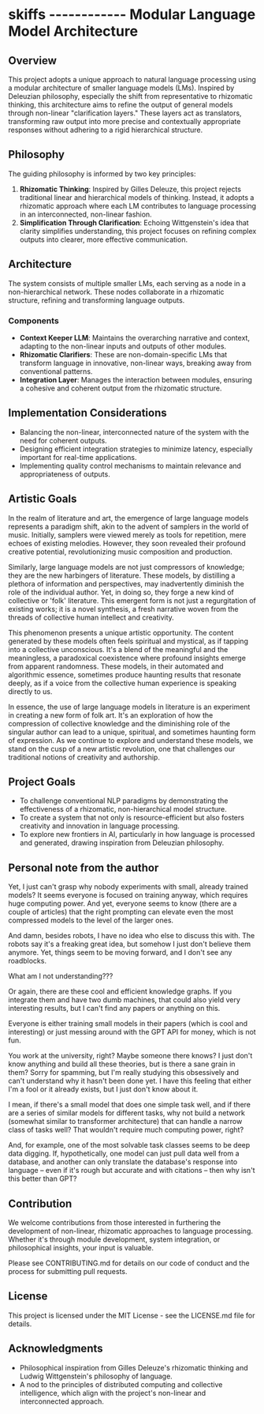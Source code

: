 # skiffs ------------ Modular Language Model Architecture

## Overview
This project adopts a unique approach to natural language processing using a modular architecture of smaller language models (LMs). Inspired by Deleuzian philosophy, especially the shift from representative to rhizomatic thinking, this architecture aims to refine the output of general models through non-linear "clarification layers." These layers act as translators, transforming raw output into more precise and contextually appropriate responses without adhering to a rigid hierarchical structure.

## Philosophy
The guiding philosophy is informed by two key principles:
1. **Rhizomatic Thinking**: Inspired by Gilles Deleuze, this project rejects traditional linear and hierarchical models of thinking. Instead, it adopts a rhizomatic approach where each LM contributes to language processing in an interconnected, non-linear fashion.
2. **Simplification Through Clarification**: Echoing Wittgenstein's idea that clarity simplifies understanding, this project focuses on refining complex outputs into clearer, more effective communication.

## Architecture
The system consists of multiple smaller LMs, each serving as a node in a non-hierarchical network. These nodes collaborate in a rhizomatic structure, refining and transforming language outputs.
### Components
- **Context Keeper LLM**: Maintains the overarching narrative and context, adapting to the non-linear inputs and outputs of other modules.
- **Rhizomatic Clarifiers**: These are non-domain-specific LMs that transform language in innovative, non-linear ways, breaking away from conventional patterns.
- **Integration Layer**: Manages the interaction between modules, ensuring a cohesive and coherent output from the rhizomatic structure.

## Implementation Considerations
- Balancing the non-linear, interconnected nature of the system with the need for coherent outputs.
- Designing efficient integration strategies to minimize latency, especially important for real-time applications.
- Implementing quality control mechanisms to maintain relevance and appropriateness of outputs.

## Artistic Goals

In the realm of literature and art, the emergence of large language models represents a paradigm shift, akin to the advent of samplers in the world of music. Initially, samplers were viewed merely as tools for repetition, mere echoes of existing melodies. However, they soon revealed their profound creative potential, revolutionizing music composition and production.

Similarly, large language models are not just compressors of knowledge; they are the new harbingers of literature. These models, by distilling a plethora of information and perspectives, may inadvertently diminish the role of the individual author. Yet, in doing so, they forge a new kind of collective or 'folk' literature. This emergent form is not just a regurgitation of existing works; it is a novel synthesis, a fresh narrative woven from the threads of collective human intellect and creativity.

This phenomenon presents a unique artistic opportunity. The content generated by these models often feels spiritual and mystical, as if tapping into a collective unconscious. It's a blend of the meaningful and the meaningless, a paradoxical coexistence where profound insights emerge from apparent randomness. These models, in their automated and algorithmic essence, sometimes produce haunting results that resonate deeply, as if a voice from the collective human experience is speaking directly to us.

In essence, the use of large language models in literature is an experiment in creating a new form of folk art. It's an exploration of how the compression of collective knowledge and the diminishing role of the singular author can lead to a unique, spiritual, and sometimes haunting form of expression. As we continue to explore and understand these models, we stand on the cusp of a new artistic revolution, one that challenges our traditional notions of creativity and authorship.
## Project Goals
- To challenge conventional NLP paradigms by demonstrating the effectiveness of a rhizomatic, non-hierarchical model structure.
- To create a system that not only is resource-efficient but also fosters creativity and innovation in language processing.
- To explore new frontiers in AI, particularly in how language is processed and generated, drawing inspiration from Deleuzian philosophy.

## Personal note from the author

Yet, I just can't grasp why nobody experiments with small, already trained models? It seems everyone is focused on training anyway, which requires huge computing power. And yet, everyone seems to know (there are a couple of articles) that the right prompting can elevate even the most compressed models to the level of the larger ones.

And damn, besides robots, I have no idea who else to discuss this with. The robots say it's a freaking great idea, but somehow I just don't believe them anymore. Yet, things seem to be moving forward, and I don't see any roadblocks.

What am I not understanding???

Or again, there are these cool and efficient knowledge graphs. If you integrate them and have two dumb machines, that could also yield very interesting results, but I can't find any papers or anything on this.

Everyone is either training small models in their papers (which is cool and interesting) or just messing around with the GPT API for money, which is not fun.

You work at the university, right? Maybe someone there knows? I just don't know anything and build all these theories, but is there a sane grain in them? Sorry for spamming, but I'm really studying this obsessively and can't understand why it hasn't been done yet. I have this feeling that either I'm a fool or it already exists, but I just don't know about it.

I mean, if there's a small model that does one simple task well, and if there are a series of similar models for different tasks, why not build a network (somewhat similar to transformer architecture) that can handle a narrow class of tasks well? That wouldn't require much computing power, right?

And, for example, one of the most solvable task classes seems to be deep data digging. If, hypothetically, one model can just pull data well from a database, and another can only translate the database's response into language – even if it's rough but accurate and with citations – then why isn't this better than GPT?

## Contribution
We welcome contributions from those interested in furthering the development of non-linear, rhizomatic approaches to language processing. Whether it's through module development, system integration, or philosophical insights, your input is valuable.

Please see CONTRIBUTING.md for details on our code of conduct and the process for submitting pull requests.

## License
This project is licensed under the MIT License - see the LICENSE.md file for details.

## Acknowledgments
- Philosophical inspiration from Gilles Deleuze's rhizomatic thinking and Ludwig Wittgenstein's philosophy of language.
- A nod to the principles of distributed computing and collective intelligence, which align with the project's non-linear and interconnected approach.
